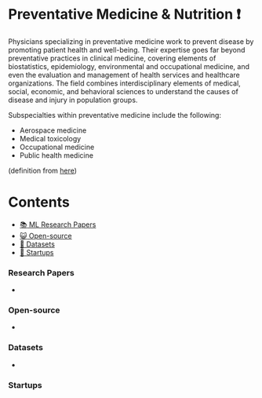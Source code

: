 # Preventative Medicine & Nutrition :heavy_exclamation_mark:
Physicians specializing in preventative medicine work to prevent disease by promoting patient health and well-being. Their expertise goes far beyond preventative practices in clinical medicine, covering elements of biostatistics, epidemiology, environmental and occupational medicine, and even the evaluation and management of health services and healthcare organizations. The field combines interdisciplinary elements of medical, social, economic, and behavioral sciences to understand the causes of disease and injury in population groups.

Subspecialties within preventative medicine include the following:

* Aerospace medicine
* Medical toxicology
* Occupational medicine
* Public health medicine

(definition from [here](https://www.sgu.edu/blog/medical/ultimate-list-of-medical-specialties/))

# Contents 
- [:books: ML Research Papers](#research-papers)
- [:smiley_cat: Open-source](#open-source)
- [:notebook: Datasets](#datasets)
- [:eyes: Startups](#startups)

### Research Papers
- 
### Open-source
- 
### Datasets
- 
### Startups
